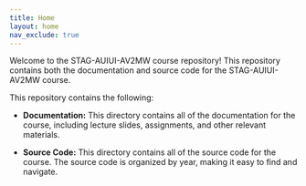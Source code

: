 ```yaml
---
title: Home
layout: home
nav_exclude: true
---
```


Welcome to the STAG-AUIUI-AV2MW course repository! This repository contains both the documentation and source code for the STAG-AUIUI-AV2MW course.

This repository contains the following:

- **Documentation:** This directory contains all of the documentation for the course, including lecture slides, assignments, and other relevant materials.

- **Source Code:** This directory contains all of the source code for the course. The source code is organized by year, making it easy to find and navigate.
